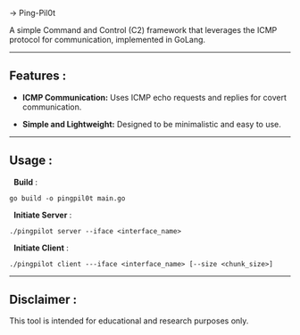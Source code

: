 
&rarr; Ping-Pil0t 

A simple Command and Control (C2) framework that leverages the ICMP protocol for communication, implemented in GoLang.

---

## **Features** :

- **ICMP Communication:** Uses ICMP echo requests and replies for covert communication.

- **Simple and Lightweight:** Designed to be minimalistic and easy to use.
---

## **Usage** :

&nbsp; **Build** :

```
go build -o pingpil0t main.go
```

&nbsp; **Initiate Server** :

```
./pingpilot server --iface <interface_name>
```

&nbsp; **Initiate Client** :

```
./pingpilot client ---iface <interface_name> [--size <chunk_size>]
```

---

## **Disclaimer** :

This tool is intended for educational and research purposes only.
